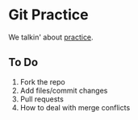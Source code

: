 # Git Practice

We talkin' about [practice](https://www.youtube.com/watch?v=d29VsG35DQM).

## To Do
1. Fork the repo
2. Add files/commit changes
3. Pull requests
4. How to deal with merge conflicts
